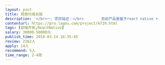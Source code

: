 ```yaml
---                
layout: post       
title: 易商付成长版           
description: '</br>一、项目描述：</br>        目前产品是基于react native + android和Object c混合开发的，app 一些bug的修复以及信用卡代还的前端开发；</br>二、功能描述：</br>        建立账单、还款查看、订单查询</br>三、可供参考产品：</br>        超级还</br>四、要求，在深圳开发人员：</br> 1、2年以上互联网行业工作经验；</br></br>  2、1年以上React Native开发经验；</br></br>  3、熟练掌握React、Redux、React Navigation或vue等框架；</br></br>  4、对Android或iOS原生开发有一定认识，有过相关开发经验者优先；</br></br>  5、有餐饮POS或支付开发经验、开源项目的贡献者优先。</br>'     
contenturl: https://pro.lagou.com/project/6729.html      
tags: [前端开发,ReactNative]            
salary: 30000-50000元          
publish_time: 2018-03-14 18:35:45         
review: 2262人                   
apply: 14人                   
recommend: 5人                   
time_range: 2-4周              
---                 
```

